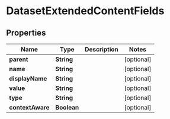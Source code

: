 
# DatasetExtendedContentFields

## Properties
Name | Type | Description | Notes
------------ | ------------- | ------------- | -------------
**parent** | **String** |  |  [optional]
**name** | **String** |  |  [optional]
**displayName** | **String** |  |  [optional]
**value** | **String** |  |  [optional]
**type** | **String** |  |  [optional]
**contextAware** | **Boolean** |  |  [optional]




